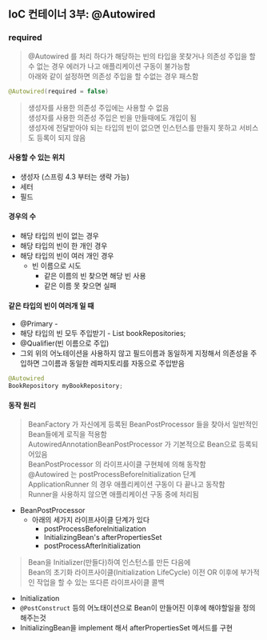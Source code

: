 ## IoC 컨테이너 3부: @Autowired
### required
> @Autowired 를 처리 하다가 해당하는 빈의 타입을 못찾거나 의존성 주입을 할수 없는 경우 에러가 나고 애플리케이션 구동이 불가능함  
> 아래와 같이 설정하면 의존성 주입을 할 수없는 경우 패스함  
```java
@Autowired(required = false)
```
> 생성자를 사용한 의존성 주입에는 사용할 수 없음  
> 생성자를 사용한 의존성 주입은 빈을 만들때에도 개입이 됨   
> 생성자에 전달받아야 되는 타입의 빈이 없으면 인스턴스를 만들지 못하고 서비스도 등록이 되지 않음  

#### 사용할 수 있는 위치
  - 생성자 (스프링 4.3 부터는 생략 가능)
  - 세터
  - 필드

#### 경우의 수
  - 해당 타입의 빈이 없는 경우
  - 해당 타입의 빈이 한 개인 경우
  - 해당 타입의 빈이 여러 개인 경우
    - 빈 이름으로 시도
      - 같은 이름의 빈 찾으면 해당 빈 사용
      - 같은 이름 못 찾으면 실패

#### 같은 타입의 빈이 여러개 일 때
  - @Primary - 
  - 해당 타입의 빈 모두 주입받기 - List<Repository> bookRepositories;
  - @Qualifier(빈 이름으로 주입)
  - 그외 위의 어노테이션을 사용하지 않고 필드이름과 동일하게 지정해서 의존성을 주입하면 그이름과 동일한 레파지토리를 자동으로 주입받음
```java
@Autowired
BookRepository myBookRepository;
```

#### 동작 원리
> BeanFactory 가 자신에게 등록된 BeanPostProcessor 들을 찾아서 일반적인 Bean들에게 로직을 적용함  
> AutowiredAnnotationBeanPostProcessor 가 기본적으로 Bean으로 등록되어있음  
> BeanPostProcessor 의 라이프사이클 구현체에 의해 동작함  
> @Autowired 는 postProcessBeforeInitialization 단계  
> ApplicationRunner 의 경우 애플리케이션 구동이 다 끝나고 동작함  
> Runner을 사용하지 않으면 애플리케이션 구동 중에 처리됨  

- BeanPostProcessor
  - 아래의 세가지 라이프사이클 단계가 있다
    - postProcessBeforeInitialization
    - InitializingBean's afterPropertiesSet
    - postProcessAfterInitialization
> Bean을 Initializer(만들다)하여 인스턴스를 만든 다음에  
> Bean의 초기화 라이프사이클(Initialization LifeCycle) 이전 OR 이후에 부가적인 작업을 할 수 있는 또다른 라이프사이클 콜백  

- Initialization
- `@PostConstruct` 등의 어노태이션으로 Bean이 만들어진 이후에 해야할일을 정의 해주는것
- InitializingBean을 implement 해서 afterPropertiesSet 메서드를 구현